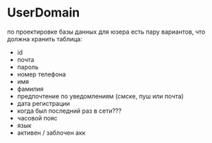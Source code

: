 # UserDomain

по проектировке базы данных для юзера есть пару вариантов, что должна хранить таблица:

- id
- почта
- пароль
- номер телефона
- имя
- фамилия
- предпочтение по уведомлениям (смске, пуш или почта)
- дата регистрации
- когда был последний раз в сети???
- часовой пояс
- язык
- активен / заблочен акк